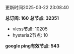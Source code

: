 更新时间2025-03-22 23:08:40

**总订阅: 160**
**总节点: 32351**
- vless节点: 10205
- hysteria2节点: 10

**google ping有效节点: 543**
